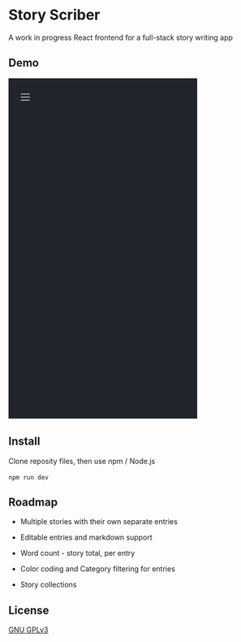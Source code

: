 
# Story Scriber

A work in progress React frontend for a full-stack story writing app



## Demo

![demo image](public/story-scriber.gif)



## Install

Clone reposity files, then use npm / Node.js

`npm run dev`



## Roadmap

- Multiple stories with their own separate entries

- Editable entries and markdown support

- Word count - story total, per entry

- Color coding and Category filtering for entries

- Story collections



## License

[GNU GPLv3](license\gnu-gpl-v3.txt)
